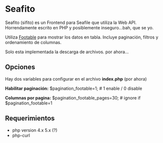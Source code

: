 Seafito
=======
Seafito (sifito) es un Frontend para Seafile que utiliza la Web API. 
Horrendamente escrito en PHP y posiblemente inseguro...bah, que se yo.

Utiliza [Footable][1] para mostrar los datos en tabla.
Incluye paginación, filtros y ordenamiento de columnas.

Solo esta implementada la descarga de archivos.
por ahora...

Opciones
--------

Hay dos variables para configurar en el archivo **index.php** (por ahora)

**Habilitar paginación:**
$pagination_footable=1; # 1 enable / 0 disable

**Columnas por pagina:**
$pagination_footable_pages=30; # ignore if $pagination_footable=1

Requerimientos
--------------
 - php version 4.x 5.x (?)
 - php-curl

  [1]: https://github.com/bradvin/FooTable